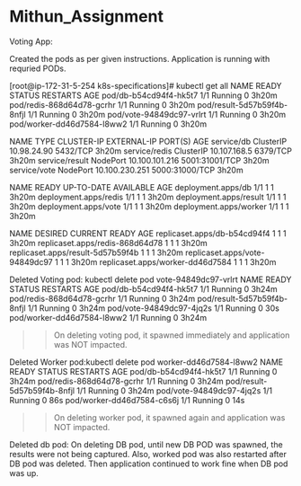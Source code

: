 # Mithun_Assignment
Voting App:

Created the pods as per given instructions.
Application is running with requried PODs.

[root@ip-172-31-5-254 k8s-specifications]#  kubectl get all
NAME                          READY   STATUS    RESTARTS   AGE
pod/db-b54cd94f4-hk5t7        1/1     Running   0          3h20m
pod/redis-868d64d78-gcrhr     1/1     Running   0          3h20m
pod/result-5d57b59f4b-8nfjl   1/1     Running   0          3h20m
pod/vote-94849dc97-vrlrt      1/1     Running   0          3h20m
pod/worker-dd46d7584-l8ww2    1/1     Running   0          3h20m

NAME             TYPE        CLUSTER-IP       EXTERNAL-IP   PORT(S)          AGE
service/db       ClusterIP   10.98.24.90      <none>        5432/TCP         3h20m
service/redis    ClusterIP   10.107.168.5     <none>        6379/TCP         3h20m
service/result   NodePort    10.100.101.216   <none>        5001:31001/TCP   3h20m
service/vote     NodePort    10.100.230.251   <none>        5000:31000/TCP   3h20m

NAME                     READY   UP-TO-DATE   AVAILABLE   AGE
deployment.apps/db       1/1     1            1           3h20m
deployment.apps/redis    1/1     1            1           3h20m
deployment.apps/result   1/1     1            1           3h20m
deployment.apps/vote     1/1     1            1           3h20m
deployment.apps/worker   1/1     1            1           3h20m

NAME                                DESIRED   CURRENT   READY   AGE
replicaset.apps/db-b54cd94f4        1         1         1       3h20m
replicaset.apps/redis-868d64d78     1         1         1       3h20m
replicaset.apps/result-5d57b59f4b   1         1         1       3h20m
replicaset.apps/vote-94849dc97      1         1         1       3h20m
replicaset.apps/worker-dd46d7584    1         1         1       3h20m

Deleted Voting pod: kubectl delete pod vote-94849dc97-vrlrt
NAME                          READY   STATUS    RESTARTS   AGE
pod/db-b54cd94f4-hk5t7        1/1     Running   0          3h24m
pod/redis-868d64d78-gcrhr     1/1     Running   0          3h24m
pod/result-5d57b59f4b-8nfjl   1/1     Running   0          3h24m
pod/vote-94849dc97-4jq2s      1/1     Running   0          30s
pod/worker-dd46d7584-l8ww2    1/1     Running   0          3h24m
>> On deleting voting pod, it spawned immediately and application was NOT impacted.

Deleted Worker pod:kubectl delete pod worker-dd46d7584-l8ww2
NAME                          READY   STATUS    RESTARTS   AGE
pod/db-b54cd94f4-hk5t7        1/1     Running   0          3h24m
pod/redis-868d64d78-gcrhr     1/1     Running   0          3h24m
pod/result-5d57b59f4b-8nfjl   1/1     Running   0          3h24m
pod/vote-94849dc97-4jq2s      1/1     Running   0          86s
pod/worker-dd46d7584-c6s6j    1/1     Running   0          14s
>> On deleting worker pod, it spawned again and application was NOT impacted.

Deleted db pod:
On deleting DB pod, until new DB POD was spawned, the results were not being captured.
Also, worked pod was also restarted after DB pod was deleted.
Then application continued to work fine when DB pod was up.
